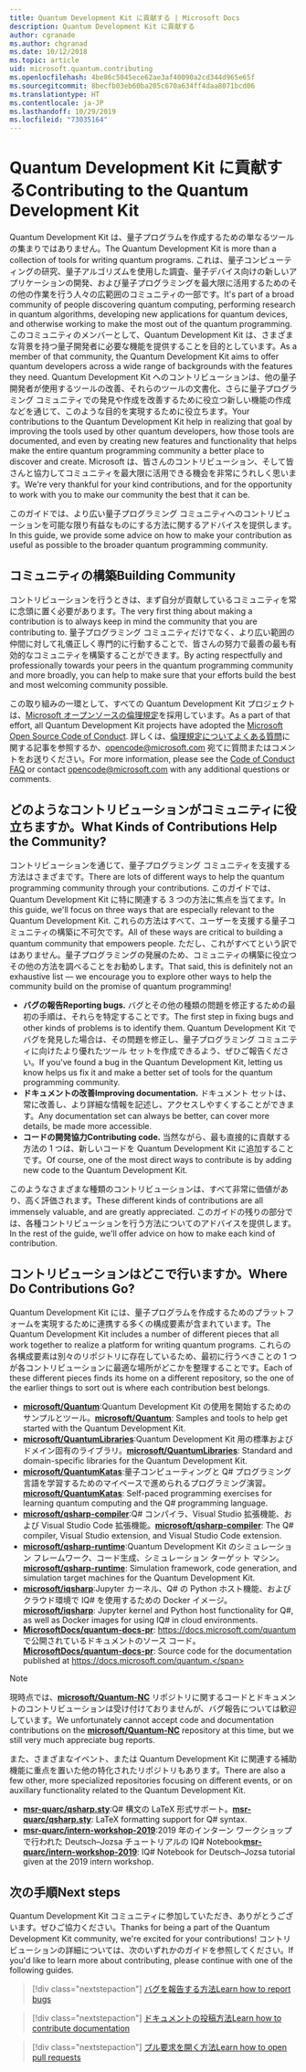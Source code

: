 ```yaml
---
title: Quantum Development Kit に貢献する | Microsoft Docs
description: Quantum Development Kit に貢献する
author: cgranade
ms.author: chgranad
ms.date: 10/12/2018
ms.topic: article
uid: microsoft.quantum.contributing
ms.openlocfilehash: 4be86c5045ece62ae3af40090a2cd344d965e65f
ms.sourcegitcommit: 8becfb03eb60ba205c670a634ff4daa8071bcd06
ms.translationtype: HT
ms.contentlocale: ja-JP
ms.lasthandoff: 10/29/2019
ms.locfileid: "73035164"
---
```

# <a name="contributing-to-the-quantum-development-kit"></a><span data-ttu-id="1ba4c-103">Quantum Development Kit に貢献する</span><span class="sxs-lookup"><span data-stu-id="1ba4c-103">Contributing to the Quantum Development Kit</span></span> #

<span data-ttu-id="1ba4c-104">Quantum Development Kit は、量子プログラムを作成するための単なるツールの集まりではありません。</span><span class="sxs-lookup"><span data-stu-id="1ba4c-104">The Quantum Development Kit is more than a collection of tools for writing quantum programs.</span></span>
<span data-ttu-id="1ba4c-105">これは、量子コンピューティングの研究、量子アルゴリズムを使用した調査、量子デバイス向けの新しいアプリケーションの開発、および量子プログラミングを最大限に活用するためのその他の作業を行う人々の広範囲のコミュニティの一部です。</span><span class="sxs-lookup"><span data-stu-id="1ba4c-105">It's part of a broad community of people discovering quantum computing, performing research in quantum algorithms, developing new applications for quantum devices, and otherwise working to make the most out of the quantum programming.</span></span>
<span data-ttu-id="1ba4c-106">このコミュニティのメンバーとして、Quantum Development Kit は、さまざまな背景を持つ量子開発者に必要な機能を提供することを目的としています。</span><span class="sxs-lookup"><span data-stu-id="1ba4c-106">As a member of that community, the Quantum Development Kit aims to offer quantum developers across a wide range of backgrounds with the features they need.</span></span>
<span data-ttu-id="1ba4c-107">Quantum Development Kit へのコントリビューションは、他の量子開発者が使用するツールの改善、それらのツールの文書化、さらに量子プログラミング コミュニティでの発見や作成を改善するために役立つ新しい機能の作成などを通じて、このような目的を実現するために役立ちます。</span><span class="sxs-lookup"><span data-stu-id="1ba4c-107">Your contributions to the Quantum Development Kit help in realizing that goal by improving the tools used by other quantum developers, how those tools are documented, and even by creating new features and functionality that helps make the entire quantum programming community a better place to discover and create.</span></span>
<span data-ttu-id="1ba4c-108">Microsoft は、皆さんのコントリビューション、そして皆さんと協力してコミュニティを最大限に活用できる機会を非常にうれしく思います。</span><span class="sxs-lookup"><span data-stu-id="1ba4c-108">We're very thankful for your kind contributions, and for the opportunity to work with you to make our community the best that it can be.</span></span>

<span data-ttu-id="1ba4c-109">このガイドでは、より広い量子プログラミング コミュニティへのコントリビューションを可能な限り有益なものにする方法に関するアドバイスを提供します。</span><span class="sxs-lookup"><span data-stu-id="1ba4c-109">In this guide, we provide some advice on how to make your contribution as useful as possible to the broader quantum programming community.</span></span>

## <a name="building-community"></a><span data-ttu-id="1ba4c-110">コミュニティの構築</span><span class="sxs-lookup"><span data-stu-id="1ba4c-110">Building Community</span></span> ##

<span data-ttu-id="1ba4c-111">コントリビューションを行うときは、まず自分が貢献しているコミュニティを常に念頭に置く必要があります。</span><span class="sxs-lookup"><span data-stu-id="1ba4c-111">The very first thing about making a contribution is to always keep in mind the community that you are contributing to.</span></span>
<span data-ttu-id="1ba4c-112">量子プログラミング コミュニティだけでなく、より広い範囲の仲間に対して礼儀正しく専門的に行動することで、皆さんの努力で最善の最も有効的なコミュニティを構築することができます。</span><span class="sxs-lookup"><span data-stu-id="1ba4c-112">By acting respectfully and professionally towards your peers in the quantum programming community and more broadly, you can help to make sure that your efforts build the best and most welcoming community possible.</span></span>

<span data-ttu-id="1ba4c-113">この取り組みの一環として、すべての Quantum Development Kit プロジェクトは、[Microsoft オープンソースの倫理規定](https://opensource.microsoft.com/codeofconduct/)を採用しています。</span><span class="sxs-lookup"><span data-stu-id="1ba4c-113">As a part of that effort, all Quantum Development Kit projects have adopted the [Microsoft Open Source Code of Conduct](https://opensource.microsoft.com/codeofconduct/).</span></span>
<span data-ttu-id="1ba4c-114">詳しくは、[倫理規定についてよくある質問](https://opensource.microsoft.com/codeofconduct/faq/)に関する記事を参照するか、[opencode@microsoft.com](mailto:opencode@microsoft.com) 宛てに質問またはコメントをお送りください。</span><span class="sxs-lookup"><span data-stu-id="1ba4c-114">For more information, please see the [Code of Conduct FAQ](https://opensource.microsoft.com/codeofconduct/faq/) or contact [opencode@microsoft.com](mailto:opencode@microsoft.com) with any additional questions or comments.</span></span>

## <a name="what-kinds-of-contributions-help-the-community"></a><span data-ttu-id="1ba4c-115">どのようなコントリビューションがコミュニティに役立ちますか。</span><span class="sxs-lookup"><span data-stu-id="1ba4c-115">What Kinds of Contributions Help the Community?</span></span> ##

<span data-ttu-id="1ba4c-116">コントリビューションを通じて、量子プログラミング コミュニティを支援する方法はさまざまです。</span><span class="sxs-lookup"><span data-stu-id="1ba4c-116">There are lots of different ways to help the quantum programming community through your contributions.</span></span>
<span data-ttu-id="1ba4c-117">このガイドでは、Quantum Development Kit に特に関連する 3 つの方法に焦点を当てます。</span><span class="sxs-lookup"><span data-stu-id="1ba4c-117">In this guide, we'll focus on three ways that are especially relevant to the Quantum Development Kit.</span></span>
<span data-ttu-id="1ba4c-118">これらの方法はすべて、ユーザーを支援する量子コミュニティの構築に不可欠です。</span><span class="sxs-lookup"><span data-stu-id="1ba4c-118">All of these ways are critical to building a quantum community that empowers people.</span></span>
<span data-ttu-id="1ba4c-119">ただし、これがすべてという訳ではありません。量子プログラミングの発展のため、コミュニティの構築に役立つその他の方法を調べることをお勧めします。</span><span class="sxs-lookup"><span data-stu-id="1ba4c-119">That said, this is definitely not an exhaustive list — we encourage you to explore other ways to help the community build on the promise of quantum programming!</span></span>

- <span data-ttu-id="1ba4c-120">**バグの報告**</span><span class="sxs-lookup"><span data-stu-id="1ba4c-120">**Reporting bugs.**</span></span> <span data-ttu-id="1ba4c-121">バグとその他の種類の問題を修正するための最初の手順は、それらを特定することです。</span><span class="sxs-lookup"><span data-stu-id="1ba4c-121">The first step in fixing bugs and other kinds of problems is to identify them.</span></span> <span data-ttu-id="1ba4c-122">Quantum Development Kit でバグを発見した場合は、その問題を修正し、量子プログラミング コミュニティに向けたより優れたツール セットを作成できるよう、ぜひご報告ください。</span><span class="sxs-lookup"><span data-stu-id="1ba4c-122">If you've found a bug in the Quantum Development Kit, letting us know helps us fix it and make a better set of tools for the quantum programming community.</span></span>
- <span data-ttu-id="1ba4c-123">**ドキュメントの改善**</span><span class="sxs-lookup"><span data-stu-id="1ba4c-123">**Improving documentation.**</span></span> <span data-ttu-id="1ba4c-124">ドキュメント セットは、常に改善し、より詳細な情報を記述し、アクセスしやすくすることができます。</span><span class="sxs-lookup"><span data-stu-id="1ba4c-124">Any documentation set can always be better, can cover more details, be made more accessible.</span></span>
- <span data-ttu-id="1ba4c-125">**コードの開発協力**</span><span class="sxs-lookup"><span data-stu-id="1ba4c-125">**Contributing code.**</span></span> <span data-ttu-id="1ba4c-126">当然ながら、最も直接的に貢献する方法の 1 つは、新しいコードを Quantum Development Kit に追加することです。</span><span class="sxs-lookup"><span data-stu-id="1ba4c-126">Of course, one of the most direct ways to contribute is by adding new code to the Quantum Development Kit.</span></span>

<span data-ttu-id="1ba4c-127">このようなさまざまな種類のコントリビューションは、すべて非常に価値があり、高く評価されます。</span><span class="sxs-lookup"><span data-stu-id="1ba4c-127">These different kinds of contributions are all immensely valuable, and are greatly appreciated.</span></span>
<span data-ttu-id="1ba4c-128">このガイドの残りの部分では、各種コントリビューションを行う方法についてのアドバイスを提供します。</span><span class="sxs-lookup"><span data-stu-id="1ba4c-128">In the rest of the guide, we'll offer advice on how to make each kind of contribution.</span></span>

## <a name="where-do-contributions-go"></a><span data-ttu-id="1ba4c-129">コントリビューションはどこで行いますか。</span><span class="sxs-lookup"><span data-stu-id="1ba4c-129">Where Do Contributions Go?</span></span> ##

<span data-ttu-id="1ba4c-130">Quantum Development Kit には、量子プログラムを作成するためのプラットフォームを実現するために連携する多くの構成要素が含まれています。</span><span class="sxs-lookup"><span data-stu-id="1ba4c-130">The Quantum Development Kit includes a number of different pieces that all work together to realize a platform for writing quantum programs.</span></span>
<span data-ttu-id="1ba4c-131">これらの各構成要素は別々のリポジトリに存在しているため、最初に行うべきことの 1 つが各コントリビューションに最適な場所がどこかを整理することです。</span><span class="sxs-lookup"><span data-stu-id="1ba4c-131">Each of these different pieces finds its home on a different repository, so the one of the earlier things to sort out is where each contribution best belongs.</span></span>

- <span data-ttu-id="1ba4c-132">[**microsoft/Quantum**](https://github.com/Microsoft/Quantum):Quantum Development Kit の使用を開始するためのサンプルとツール。</span><span class="sxs-lookup"><span data-stu-id="1ba4c-132">[**microsoft/Quantum**](https://github.com/Microsoft/Quantum): Samples and tools to help get started with the Quantum Development Kit.</span></span>
- <span data-ttu-id="1ba4c-133">[**microsoft/QuantumLibraries**](https://github.com/Microsoft/QuantumLibraries):Quantum Development Kit 用の標準およびドメイン固有のライブラリ。</span><span class="sxs-lookup"><span data-stu-id="1ba4c-133">[**microsoft/QuantumLibraries**](https://github.com/Microsoft/QuantumLibraries): Standard and domain-specific libraries for the Quantum Development Kit.</span></span>
- <span data-ttu-id="1ba4c-134">[**microsoft/QuantumKatas**](https://github.com/Microsoft/QuantumKatas):量子コンピューティングと Q# プログラミング言語を学習するためのマイペースで進められるプログラミング演習。</span><span class="sxs-lookup"><span data-stu-id="1ba4c-134">[**microsoft/QuantumKatas**](https://github.com/Microsoft/QuantumKatas): Self-paced programming exercises for learning quantum computing and the Q# programming language.</span></span>
- <span data-ttu-id="1ba4c-135">[**microsoft/qsharp-compiler**](https://github.com/microsoft/qsharp-compiler):Q# コンパイラ、Visual Studio 拡張機能、および Visual Studio Code 拡張機能。</span><span class="sxs-lookup"><span data-stu-id="1ba4c-135">[**microsoft/qsharp-compiler**](https://github.com/microsoft/qsharp-compiler): The Q# compiler, Visual Studio extension, and Visual Studio Code extension.</span></span>
- <span data-ttu-id="1ba4c-136">[**microsoft/qsharp-runtime**](https://github.com/microsoft/qsharp-runtime):Quantum Development Kit のシミュレーション フレームワーク、コード生成、シミュレーション ターゲット マシン。</span><span class="sxs-lookup"><span data-stu-id="1ba4c-136">[**microsoft/qsharp-runtime**](https://github.com/microsoft/qsharp-runtime): Simulation framework, code generation, and simulation target machines for the Quantum Development Kit.</span></span>
- <span data-ttu-id="1ba4c-137">[**microsoft/iqsharp**](https://github.com/microsoft/iqsharp):Jupyter カーネル、Q# の Python ホスト機能、およびクラウド環境で IQ# を使用するための Docker イメージ。</span><span class="sxs-lookup"><span data-stu-id="1ba4c-137">[**microsoft/iqsharp**](https://github.com/microsoft/iqsharp): Jupyter kernel and Python host functionality for Q#, as well as Docker images for using IQ# in cloud environments.</span></span>
- <span data-ttu-id="1ba4c-138">[**MicrosoftDocs/quantum-docs-pr**](https://github.com/MicrosoftDocs/quantum-docs-pr): https://docs.microsoft.com/quantum で公開されているドキュメントのソース コード。</span><span class="sxs-lookup"><span data-stu-id="1ba4c-138">[**MicrosoftDocs/quantum-docs-pr**](https://github.com/MicrosoftDocs/quantum-docs-pr): Source code for the documentation published at https://docs.microsoft.com/quantum.</span></span>

> [!NOTE]
> <span data-ttu-id="1ba4c-139">現時点では、[**microsoft/Quantum-NC**](https://github.com/microsoft/Quantum-NC) リポジトリに関するコードとドキュメントのコントリビューションは受け付けておりませんが、バグ報告については歓迎しています。</span><span class="sxs-lookup"><span data-stu-id="1ba4c-139">We unfortunately cannot accept code and documentation contributions on the [**microsoft/Quantum-NC**](https://github.com/microsoft/Quantum-NC) repository at this time, but we still very much appreciate bug reports.</span></span>

<span data-ttu-id="1ba4c-140">また、さまざまなイベント、または Quantum Development Kit に関連する補助機能に重点を置いた他の特化されたリポジトリもあります。</span><span class="sxs-lookup"><span data-stu-id="1ba4c-140">There are also a few other, more specialized repositories focusing on different events, or on auxillary functionality related to the Quantum Development Kit.</span></span>

- <span data-ttu-id="1ba4c-141">[**msr-quarc/qsharp.sty**](https://github.com/msr-quarc/qsharp.sty):Q# 構文の LaTeX 形式サポート。</span><span class="sxs-lookup"><span data-stu-id="1ba4c-141">[**msr-quarc/qsharp.sty**](https://github.com/msr-quarc/qsharp.sty): LaTeX formatting support for Q# syntax.</span></span>
- <span data-ttu-id="1ba4c-142">[**msr-quarc/intern-workshop-2019**](https://github.com/msr-quarc/intern-workshop-2019):2019 年のインターン ワークショップで行われた Deutsch–Jozsa チュートリアルの IQ# Notebook</span><span class="sxs-lookup"><span data-stu-id="1ba4c-142">[**msr-quarc/intern-workshop-2019**](https://github.com/msr-quarc/intern-workshop-2019): IQ# Notebook for Deutsch–Jozsa tutorial given at the 2019 intern workshop.</span></span>

## <a name="next-steps"></a><span data-ttu-id="1ba4c-143">次の手順</span><span class="sxs-lookup"><span data-stu-id="1ba4c-143">Next steps</span></span> ##

<span data-ttu-id="1ba4c-144">Quantum Development Kit コミュニティに参加していただき、ありがとうございます。ぜひご協力ください。</span><span class="sxs-lookup"><span data-stu-id="1ba4c-144">Thanks for being a part of the Quantum Development Kit community, we're excited for your contributions!</span></span>
<span data-ttu-id="1ba4c-145">コントリビューションの詳細については、次のいずれかのガイドを参照してください。</span><span class="sxs-lookup"><span data-stu-id="1ba4c-145">If you'd like to learn more about contributing, please continue with one of the following guides.</span></span>

> [!div class="nextstepaction"]
> [<span data-ttu-id="1ba4c-146">バグを報告する方法</span><span class="sxs-lookup"><span data-stu-id="1ba4c-146">Learn how to report bugs</span></span>](xref:microsoft.quantum.contributing.reporting)

> [!div class="nextstepaction"]
> [<span data-ttu-id="1ba4c-147">ドキュメントの投稿方法</span><span class="sxs-lookup"><span data-stu-id="1ba4c-147">Learn how to contribute documentation</span></span>](xref:microsoft.quantum.contributing.docs)

> [!div class="nextstepaction"]
> [<span data-ttu-id="1ba4c-148">プル要求を開く方法</span><span class="sxs-lookup"><span data-stu-id="1ba4c-148">Learn how to open pull requests</span></span>](xref:microsoft.quantum.contributing.pulls)

